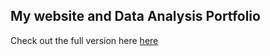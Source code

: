 ## My website and Data Analysis Portfolio
Check out the full version here [here](https://github.com/sophiadrew/SophiaPDrewry-MADA-Portfolio)
